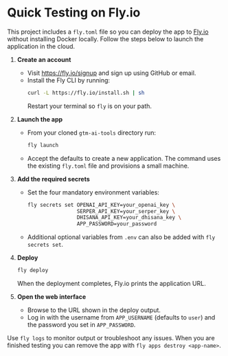 # Quick Testing on Fly.io

This project includes a `fly.toml` file so you can deploy the app to [Fly.io](https://fly.io) without installing Docker locally. Follow the steps below to launch the application in the cloud.

1. **Create an account**
   - Visit <https://fly.io/signup> and sign up using GitHub or email.
   - Install the Fly CLI by running:
     ```bash
     curl -L https://fly.io/install.sh | sh
     ```
     Restart your terminal so `fly` is on your path.

2. **Launch the app**
   - From your cloned `gtm-ai-tools` directory run:
     ```bash
     fly launch
     ```
   - Accept the defaults to create a new application. The command uses the existing `fly.toml` file and provisions a small machine.

3. **Add the required secrets**
   - Set the four mandatory environment variables:
     ```bash
     fly secrets set OPENAI_API_KEY=your_openai_key \
                     SERPER_API_KEY=your_serper_key \
                     DHISANA_API_KEY=your_dhisana_key \
                     APP_PASSWORD=your_password
     ```
   - Additional optional variables from `.env` can also be added with `fly secrets set`.

4. **Deploy**
   ```bash
   fly deploy
   ```
   When the deployment completes, Fly.io prints the application URL.

5. **Open the web interface**
   - Browse to the URL shown in the deploy output.
   - Log in with the username from `APP_USERNAME` (defaults to `user`) and the password you set in `APP_PASSWORD`.

Use `fly logs` to monitor output or troubleshoot any issues. When you are finished testing you can remove the app with `fly apps destroy <app-name>`.

